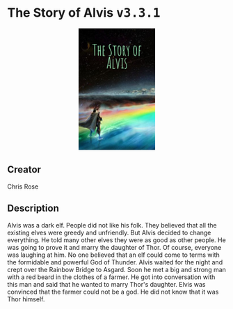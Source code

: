
# The Story of Alvis <kbd>v3.3.1</kbd>

<center>
  <img src="./cover-1024.jpg"/>
</center>

## Creator
Chris Rose

## Description
Alvis was a dark elf. People did not like his folk. They believed that all the existing elves were greedy and unfriendly. But Alvis decided to change everything. He told many other elves they were as good as other people. He was going to prove it and marry the daughter of Thor. Of course, everyone was laughing at him. No one believed that an elf could come to terms with the formidable and powerful God of Thunder. Alvis waited for the night and crept over the Rainbow Bridge to Asgard. Soon he met a big and strong man with a red beard in the clothes of a farmer. He got into conversation with this man and said that he wanted to marry Thor's daughter. Elvis was convinced that the farmer could not be a god. He did not know that it was Thor himself.
